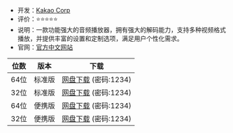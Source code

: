  - 开发：[Kakao Corp](https://www.kakaocorp.com/page/)
- 评价：⭐⭐⭐⭐⭐
- 说明：一款功能强大的音频播放器，拥有强大的解码能力，支持多种视频格式播放，并提供丰富的设置和定制选项，满足用户个性化需求。
- 官网：[官方中文网站](http://www.potplayercn.com/potplayer) 

|位数|版本|下载|
 | :---------:|:--------:|:--------:|
 | 64位|标准版|[网盘下载](https://dldir1v6.qq.com/weixin/Windows/WeChatSetup.exe) (密码:1234) |
 | 32位|标准版|[网盘下载](https://dldir1v6.qq.com/weixin/Windows/WeChatSetup_x86.exe) (密码:1234)|
 | 64位|便携版|[网盘下载](https://dldir1v6.qq.com/weixin/Windows/WeChatSetup.exe) (密码:1234)|
 | 32位|便携版|[网盘下载](https://dldir1v6.qq.com/weixin/Windows/WeChatSetup_x86.exe) (密码:1234)|